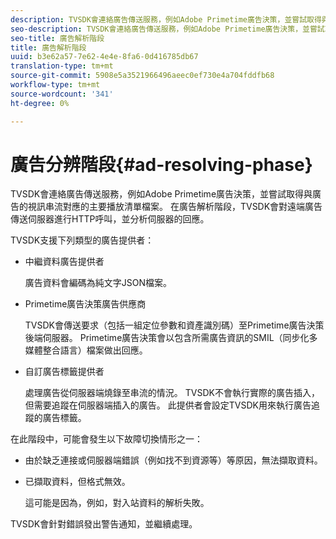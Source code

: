 ```yaml
---
description: TVSDK會連絡廣告傳送服務，例如Adobe Primetime廣告決策，並嘗試取得與廣告的視訊串流對應的主要播放清單檔案。 在廣告解析階段，TVSDK會對遠端廣告傳送伺服器進行HTTP呼叫，並分析伺服器的回應。
seo-description: TVSDK會連絡廣告傳送服務，例如Adobe Primetime廣告決策，並嘗試取得與廣告的視訊串流對應的主要播放清單檔案。 在廣告解析階段，TVSDK會對遠端廣告傳送伺服器進行HTTP呼叫，並分析伺服器的回應。
seo-title: 廣告解析階段
title: 廣告解析階段
uuid: b3e62a57-7e62-4e4e-8fa6-0d416785db67
translation-type: tm+mt
source-git-commit: 5908e5a3521966496aeec0ef730e4a704fddfb68
workflow-type: tm+mt
source-wordcount: '341'
ht-degree: 0%

---
```



# 廣告分辨階段{#ad-resolving-phase}

TVSDK會連絡廣告傳送服務，例如Adobe Primetime廣告決策，並嘗試取得與廣告的視訊串流對應的主要播放清單檔案。 在廣告解析階段，TVSDK會對遠端廣告傳送伺服器進行HTTP呼叫，並分析伺服器的回應。

TVSDK支援下列類型的廣告提供者：

* 中繼資料廣告提供者

   廣告資料會編碼為純文字JSON檔案。
* Primetime廣告決策廣告供應商

   TVSDK會傳送要求（包括一組定位參數和資產識別碼）至Primetime廣告決策後端伺服器。 Primetime廣告決策會以包含所需廣告資訊的SMIL（同步化多媒體整合語言）檔案做出回應。
* 自訂廣告標籤提供者

   處理廣告從伺服器端燒錄至串流的情況。 TVSDK不會執行實際的廣告插入，但需要追蹤在伺服器端插入的廣告。 此提供者會設定TVSDK用來執行廣告追蹤的廣告標籤。

在此階段中，可能會發生以下故障切換情形之一：

* 由於缺乏連接或伺服器端錯誤（例如找不到資源等）等原因，無法擷取資料。
* 已擷取資料，但格式無效。

   這可能是因為，例如，對入站資料的解析失敗。

TVSDK會針對錯誤發出警告通知，並繼續處理。
